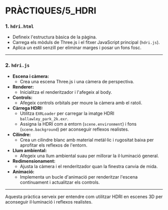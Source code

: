 # PRÀCTIQUES/5_HDRI

### 1. `hdri.html`
- Defineix l'estructura bàsica de la pàgina.
- Carrega els mòduls de Three.js i el fitxer JavaScript principal (`hdri.js`).
- Aplica un estil senzill per eliminar marges i posar un fons fosc.

---

### 2. `hdri.js`
- **Escena i càmera:**
    - Crea una escena Three.js i una càmera de perspectiva.
- **Renderer:**
    - Inicialitza el renderitzador i l'afegeix al body.
- **Controls:**
    - Afegeix controls orbitals per moure la càmera amb el ratolí.
- **Càrrega HDRI:**
    - Utilitza `EXRLoader` per carregar la imatge HDRI `ballawley_park_2k.exr`.
    - Assigna la HDRI com a entorn (`scene.environment`) i fons (`scene.background`) per aconseguir reflexos realistes.
- **Cilindre:**
    - Crea un cilindre blanc amb material metàl·lic i rugositat baixa per aprofitar els reflexos de l'entorn.
- **Llum ambiental:**
    - Afegeix una llum ambiental suau per millorar la il·luminació general.
- **Redimensionament:**
    - Ajusta la càmera i el renderitzador quan la finestra canvia de mida.
- **Animació:**
    - Implementa un bucle d'animació per renderitzar l'escena contínuament i actualitzar els controls.

---

Aquesta pràctica serveix per entendre com utilitzar HDRI en escenes 3D per aconseguir il·luminació i reflexos realistes.
